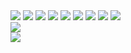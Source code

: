 <!-- <a href="https://hits.seeyoufarm.com"><img src="https://hits.seeyoufarm.com/api/count/incr/badge.svg?url=https%3A%2F%2Fgithub.com%2Fyoshida-tako%2Fbaekteun&count_bg=%23FF4242&title_bg=%23555555&icon=swift.svg&icon_color=%23FF4242&title=hits&edge_flat=false"/></a> -->

<!-- <br>
<br>
<br>

<p align="center">
  <img src="https://user-images.githubusercontent.com/129068544/230493243-1c438929-2862-4d8b-9d9b-a6ebf1837cfe.gif"></img>
</p>

<br>
<br>
<br> -->

<div align=left> 
  <img src="https://img.shields.io/badge/swift-F05138?style=for-the-badge&logo=swift&logoColor=white"> 
  <img src="https://img.shields.io/badge/xcode-147EFB?style=for-the-badge&logo=xcode&logoColor=white">
  <img src="https://img.shields.io/badge/VSCode-5C2D91?style=for-the-badge&logo=visualstudiocode&logoColor=white"> 
  <img src="https://img.shields.io/badge/c-A8B9CC?style=for-the-badge&logo=c&logoColor=white"> 
  <img src="https://img.shields.io/badge/c++-00599C?style=for-the-badge&logo=c%2B%2B&logoColor=white">
  <img src="https://img.shields.io/badge/python-3776AB?style=for-the-badge&logo=python&logoColor=white"> 
  <img src="https://img.shields.io/badge/java-007396?style=for-the-badge&logo=java&logoColor=white"> 
  <img src="https://img.shields.io/badge/github-181717?style=for-the-badge&logo=github&logoColor=white">
  <img src="https://img.shields.io/badge/git-F05032?style=for-the-badge&logo=git&logoColor=white">
</div>

<!-- 
<br>
<br> -->

<!-- <div>
    <img src="https://camo.githubusercontent.com/a6af43479d42a1a2fb5c9b40ee7c8cb4166fe525162357d400ee99afe3eac2fa/68747470733a2f2f63756c746f667468657061727479706172726f742e636f6d2f706172726f74732f68642f676974687562706172726f742e676966" width="28" height="28"></img>
    <img src="https://camo.githubusercontent.com/9ed64b042a76b8a97016e877cbaee0d6df224a148034afef658d841cf0cd1791/68747470733a2f2f63756c746f667468657061727479706172726f742e636f6d2f706172726f74732f68642f6c6170746f705f706172726f742e676966" width="28" height="28"></img>
    <img 
src="https://img.gifmagazine.net/gifmagazine/images/4358401/original.gif" width="28" height="28"></img>
    <img 
src="https://img.gifmagazine.net/gifmagazine/images/4358368/original.gif" width="28" height="28"></img>
</div> -->

<div align="center"; style="display: flex; flex-direction: column;">
 <img class="img" src="https://github-readme-stats.vercel.app/api?username=grgnjhyxxk&show_icons=true&theme=swift"/>
 <img class="img" src="https://github-readme-stats.vercel.app/api/top-langs/?username=grgnjhyxxk&theme=swift&layout=compact"/><br>
</div>
